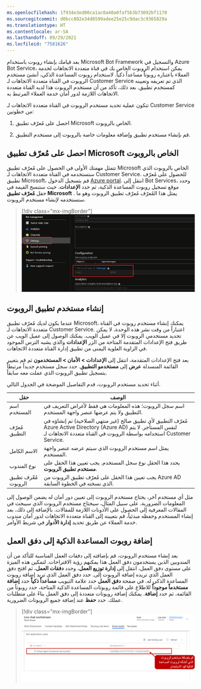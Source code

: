 ```yaml
---
ms.openlocfilehash: 1f934e3ed00ca1ac0a40a0faf5b3b73092bf1170
ms.sourcegitcommit: d0bcc802e34d8599adee25e25c9dac3c9365829a
ms.translationtype: HT
ms.contentlocale: ar-SA
ms.lasthandoff: 09/29/2021
ms.locfileid: "7581626"
---
```

بعد قيامك بإنشاء روبوت باستخدام Microsoft Bot Framework والتسجيل في Azure Bot Service، يمكن استخدام الروبوت الخاص بك في قناة متعددة الاتجاهات لخدمة العملاء باعتباره روبوتاً مساعداً ذكياً. لاستخدام روبوت المساعدة الذكي، أنشئ مستخدم الروبوت في القناة متعددة الاتجاهات لـ Customer Service الذي تم تعريفه وتعيينه كمستخدم تطبيق. بعد ذلك، تأكد من أن مستخدم الروبوت هذا لديه القناة متعددة الاتجاهات اللازمة لدور أمان خدمة العملاء المرتبط به.

تتكون عملية تحديد مستخدم الروبوت في القناة متعددة الاتجاهات لـ Customer Service من خطوتين:

1. احصل على مُعرّف تطبيق Microsoft الخاص بالروبوت.

1. قم بإنشاء مستخدم تطبيق وإضافة معلومات خاصة بالروبوت إلى مستخدم التطبيق.

## <a name="get-the-microsoft-app-id-of-the-bot"></a>احصل على مُعرّف تطبيق Microsoft الخاص بالروبوت

تتمثل مهمتك الأولى في الحصول على مُعرّف تطبيق Microsoft الخاص بالروبوت الذي ستستخدمه في القناة متعددة الاتجاهات لـ Customer Service. للحصول على مُعرّف تطبيق Microsoft، قم بتسجيل الدخول [Azure portal](https://portal.azure.com/?azure-portal=truee). انتقل إلى Bot Services، وحدد موقع تسجيل روبوت المساعدة الذكية، ثم حدد **الإعدادات**، حيث ستنسخ القيمة في حقل **مُعرّف تطبيق Microsoft** . يمثل هذا المُعرّف مُعرّف تطبيق الروبوت وهو ما ستستخدمه لإنشاء مستخدم الروبوت.

> [!div class="mx-imgBorder"]
> [![صفحة إعدادات Azure portal، لوحة التكوين تعرض مُعرّف تطبيق Microsoft](../media/microsoft-application-id-ssm.png)](../media/microsoft-application-id-ssm.png#lightbox)

## <a name="create-a-bot-application-user"></a>إنشاء مستخدم تطبيق الروبوت

عندما يكون لديك مُعرّف تطبيق Microsoft، يمكنك إنشاء مستخدم روبوت في القناة متعددة الاتجاهات لـ Customer Service. اعتباراً من وقت نشر هذه الوحدة، لا يمكن تحديد مستخدمي الروبوت إلا في عميل الويب. يمكنك الوصول إلى عميل الويب عن طريق فتح الإعدادات المتقدمة المتاحة من الزر **الإعدادات** والذي يشبه الترس الموجود في الزاوية العلوية اليمنى من تطبيق إدارة القناة متعددة الاتجاهات.

بعد فتح الإعدادات المتقدمة، انتقل إلى **الإعدادات > الأمان > المستخدمون** ثم قم بتغيير القائمة المنسدلة **عرض** إلى **مستخدمو التطبيق**. حدد سجل مستخدم جديداً مرتبطاً بتسجيل تطبيق الروبوت الذي عملت معه سابقاً.

أثناء تحديد مستخدم الروبوت، قدم التفاصيل الموضحة في الجدول التالي.

|     حقل                 |     الوصف                                                                                                                                                                                                    |
|---------------------------|--------------------------------------------------------------------------------------------------------------------------------------------------------------------------------------------------------------------|
|     اسم المستخدم             |     اسم سجل الروبوت؛ هذه المعلومات هي فقط لأغراض التعريف في التطبيق ولا يتم عرضها عنصر واجهة المستخدم.                                                                           |
|     مُعرّف التطبيق        |     مُعرّف التطبيق لأي تطبيق صالح (غير منتهي الصلاحية) تم إنشاؤه في Azure Active Directory (Azure AD) لنفس المستأجر. لا يتم استخدامه بواسطة الروبوت في القناة متعددة الاتجاهات لـ Customer Service.    |
|     الاسم الكامل             |     يمثل اسم مستخدم الروبوت الذي سيتم عرضه عنصر واجهة المستخدم.                                                                                                                               |
|     نوع المندوب            |     يحدد هذا الحقل نوع سجل المستخدم. يجب تعيين هذا الحقل على **مستخدم تطبيق الروبوت**.                                                                                                                       |
|     مُعّرف تطبيق الروبوت    |     يجب تعيين هذا الحقل على مُعرّف تطبيق الروبوت من Azure AD الذي نسخته في الخطوة السابقة.                                                                                                          |

مثل أي مستخدم آخر، يحتاج مستخدم الروبوت إلى تعيين دور أمان له يضمن الوصول إلى المعلومات الضرورية. على سبيل المثال، سيحتاج مستخدم الروبوت الذي سيبحث في المقالات المعرفية إلى الحصول على الأذونات اللازمة للمقالات. بالإضافة إلى ذلك، بعد إنشاء المستخدم وحفظه مبدئياً، قم بتعيينه إلى القناة متعددة الاتجاهات لدور أمان مندوب خدمة العملاء عن طريق تحديد **إدارة الأدوار** في شريط الأوامر.

## <a name="add-a-smart-assist-bot-to-a-workstream"></a>إضافة روبوت المساعدة الذكية إلى دفق العمل

بعد إنشاء مستخدم الروبوت، قم بإضافته إلى دفقات العمل المناسبة للتأكد من أن المندوبين الذين يستخدمون دفق العمل هذا يمكنهم رؤية الاقتراحات. لتمكين هذه الميزة على مستوى دفق العمل، انتقل إلى **إدارة توزيع العمل**، وحدد **دفقات العمل**، ثم افتح دفق العمل الذي تريده إضافة الروبوت إلى. حدد دفق العمل الذي تريد إضافة روبوت المساعدة الذكي له. في صفحة **دفق العمل** حدد علامة التبويب **مساعداً ذكياً** حدد **إضافة مستخدماً موجوداً** للاطلاع على قائمة روبوتات المساعدة الذكية المتاحة، حدد روبوتاً من القائمة، ثم حدد **إضافة**. يمكنك إضافة روبوتات متعددة إلى دفق العمل بناءً على متطلبات عملك. حدد **حفظ** عند إضافة جميع الروبوتات الضرورية.

> [!div class="mx-imgBorder"]
> [![دفق عمل المحادثة المباشرة في علامة تبويب المساعدة الذكية التي تعرض قسم مستخدمي تطبيق الروبوت حيث تضيف مستخدم الروبوت الذي تم إنشاؤه لروبوت المساعدة الذكية](../media/workstream-ssm.png)](../media/workstream-ssm.png#lightbox)
